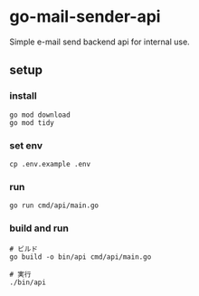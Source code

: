 # go-mail-sender-api

Simple e-mail send backend api for internal use.

## setup

### install

```
go mod download
go mod tidy
```

### set env

```
cp .env.example .env
```

### run

```
go run cmd/api/main.go
```

### build and run

```
# ビルド
go build -o bin/api cmd/api/main.go

# 実行
./bin/api
```
